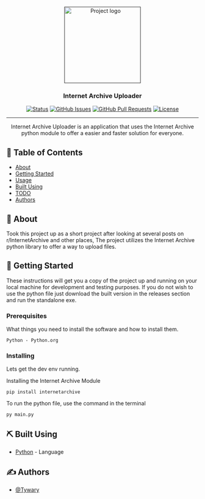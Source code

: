 <p align="center">
  <a href="" rel="noopener">
 <img width=200px height=200px src="https://i.imgur.com/giCvs6o.png" alt="Project logo"></a>
</p>

<h3 align="center">Internet Archive Uploader</h3>

<div align="center">

[![Status](https://img.shields.io/badge/status-active-success.svg)]()
[![GitHub Issues](https://img.shields.io/github/issues/Tywary/IA-Upload.svg)](https://github.com/Tywary/IA-Upload/issues)
[![GitHub Pull Requests](https://img.shields.io/github/issues-pr/Tywary/IA-Upload.svg)](https://github.com/Tywary/IA-Upload/pulls)
[![License](https://img.shields.io/badge/license-MIT-blue.svg)](/LICENSE)

</div>

---

<p align="center"> Internet Archive Uploader is an application that uses the Internet Archive python module to offer a easier and faster solution for everyone.
    <br> 
</p>

## 📝 Table of Contents

- [About](#about)
- [Getting Started](#getting_started)
- [Usage](#usage)
- [Built Using](#built_using)
- [TODO](../TODO.md)
- [Authors](#authors)


## 🧐 About <a name = "about"></a>

Took this project up as a short project after looking at several posts on r/InternetArchive and other places, The project utilizes the Internet Archive python library to offer a way to upload files.

## 🏁 Getting Started <a name = "getting_started"></a>

These instructions will get you a copy of the project up and running on your local machine for development and testing purposes. If you do not wish to use the python file just download the built version in the releases section and run the standalone exe.

### Prerequisites

What things you need to install the software and how to install them.

```
Python - Python.org
```

### Installing
Lets get the dev env running.

Installing the Internet Archive Module

```
pip install internetarchive
```
To run the python file, use the command in the terminal

```
py main.py
```


## ⛏️ Built Using <a name = "built_using"></a>

- [Python](https://www.python.org/) - Language

## ✍️ Authors <a name = "authors"></a>

- [@Tywary](https://github.com/Tywary)

